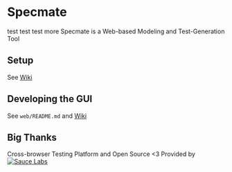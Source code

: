 # Specmate
test test
test more
Specmate is a Web-based Modeling and Test-Generation Tool

## Setup
See [Wiki](https://github.com/qualicen/specmate/wiki/How-to-setup-a-Specmate-development-environment)

## Developing the GUI

See ```web/README.md``` and [Wiki](https://github.com/qualicen/specmate/wiki)

## Big Thanks

Cross-browser Testing Platform and Open Source <3 Provided by [![Sauce Labs](Sauce-Labs_Horiz_Red-Grey_RGB_200x28.png)][homepage]

[homepage]: https://saucelabs.com

